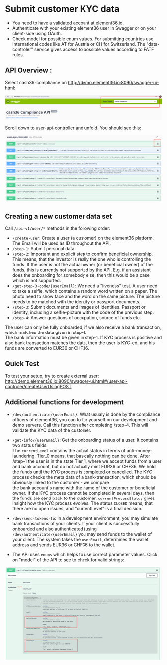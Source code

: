 # Submit customer KYC data

- You need to have a validated account at element36.io. 
- Authenticate with your existing element36 user in Swagger or on your client-side using OAuth. 
- Check model for possible enum values. For submitting countries use international codes like AT for 
Austria or CH for Switzerland. The "data-controler" service gives access to possible values according
to FATF rules. 

## API Overview :

Select cash36-compliance on http://demo.element36.io:8090/swagger-ui-html: 

![select](../img/cash36-compliance.png)

Scroll down to user-api-controller and unfold. You should see this:

![unfold](../img/userApiController.png)



## Creating a new customer data set


Call `/api-v1/user/*` methods in the following order: 

- `/create-user`: Create a user (a customer) on the element36 platform. The 
Email will be used as ID throughout the API.  
- `/step-1`: Submit personal data.  
- `/step-2`: Important and explicit step to confirm beneficial ownership. This means, 
that the investor is really the one who is controlling the funds. If the user 
is not the actual owner (or beneficial owner) of the funds, this is currently not 
supported by the API. E.g. if an assistant does the onboarding for somebody else, 
then this would be a case which is not supported. 
- `/get-step-3-code/{userEmail}`: We need a "liveness" test. A user need to 
take a selfie, which contains a random word written on a paper. The photo
need to show face and the word on the same picture. The picture needs to 
be matched with the identity or passport documents.  
- `/step-3`: Submit documents and images of identities. Passport or identity, 
including a selfie-picture with the code of the previous step.
- `/step-4`: Answer questions of occupation, source of funds etc. 

The user can only be fully onboarded, if we also receive a bank transaction, 
which matches the data given in step-1.  
The bank information must be given in step-1. If KYC process is positive
and also bank transaction matches the data, then the user is KYC-ed, and
his funds are converted to EUR36 or CHF36. 

## Quick Test

To test your setup, 
try to create external user: 
http://demo.element36.io:8090/swagger-ui.html#/user-api-controler/createUserUsingPOST


## Additional functions for development

- `/dev/authenticate/{userEmail}`: What usualy is done by the compliance officers of element36, 
you can to for yourself on our development and demo servers. Call this function after
completing /step-4. This will validate the KYC data of the customer. 

- `/get-info/{userEmail}`: Get the onboarding status of a user. It contains two status fields.  
The `currentLevel` contains the actual status in terms of anti-money-laundering. Tier_0 means, 
that basically 
nothing can be done. After /step-1 the user is in the state Tier_1, where we accept
funds from a user and bank account, but do not actually mint EUR36 or CHF36. We hold the 
funds until the KYC process is completed or cancelled. The KYC process checks the meta 
data of a bank-transaction, which should be obviously linked to the customer - we compare  
the bank account's name with the name of the customer or beneficial owner. If the KYC
process cannot be completed in several days, then the funds are send back to the customer. 
`currentProcessStatus` gives insight how the KYC process evolves. The status `CLOSED` means, 
that there are no open issues, and "currentLevel" is a final decision. 
 

- `/dev/send-tokens-to`: In a development environment, you may simulate bank transactions of
your clients. If your client is successfully onboarded and also authenticated
(using `/dev/authenticate/{userEmail}` you may send funds to the wallet of your client. 
The system takes the `userEmail`, determines the wallet, address and sends EUR36 or CHF36
to the wallet. 

- The API uses `enums` which helps to use correct parameter values. Click on "model" of the API
to see to check for valid strings:

![enum](../img/enums.png)
 

 

